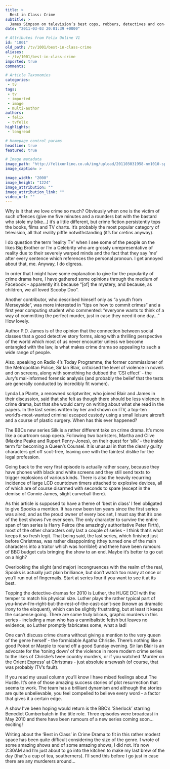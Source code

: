 ```yaml
---
title: >
  Best in Class: Crime
subtitle: >
  James Simpson on television’s best cops, robbers, detectives and con-men
date: "2011-03-03 20:01:39 +0000"

# Attributes from Felix Online V1
id: "1001"
old_path: /tv/1001/best-in-class-crime
aliases:
 - /tv/1001/best-in-class-crime
imported: true
comments:

# Article Taxonomies
categories:
 - tv
tags:
 - tv
 - imported
 - image
 - multi-author
authors:
 - felix
 - tvfelix
highlights:
 - longread

# Homepage control params
headline: true
featured: true

# Image metadata
image_path: "http://felixonline.co.uk/img/upload/201103031958-nm1010-spookssp.jpg"
image_caption: >

image_width: "2000"
image_height: "1224"
image_attribution: ""
image_attribution_link: ""
video_url: ""
---
```


Why is it that we love crime so much? Obviously when one is the victim of such offences (give me five minutes and a rounders bat with the bastard who stole my bike...) it’s a little different, but crime fiction persistently tops the books, films and TV charts. It’s probably the most popular category of television, all that reality piffle notwithstanding (it’s for cretins anyway).

I do question the term ‘reality TV’ when I see some of the people on the likes Big Brother or I’m a Celebrity who are grossly unrepresentative of reality due to their severely warped minds and the fact that they say ‘me’ after every sentence which references the personal pronoun. I get annoyed about that, me. Anyway, I do digress.

In order that I might have some explanation to give for the popularity of crime drama here, I have gathered some opinions through the medium of Facebook - apparently it’s because “[of] the mystery, and because, as children, we all loved Scooby Doo”.

Another contributor, who described himself only as “a youth from Merseyside”, was more interested in “tips on how to commit crimes” and a first year computing student who commented: “everyone wants to think of a way of committing the perfect murder, just in case they need it one day...” How lovely.

Author P.D. James is of the opinion that the connection between social classes that a good detective story forms, along with a thrilling perspective of the world which most of us never encounter unless we become entangled with the law, is what makes crime drama so appealing to such a wide range of people.

Also, speaking on Radio 4’s Today Programme, the former commissioner of the Metropolitan Police, Sir Ian Blair, criticised the level of violence in novels and on screens, along with something he dubbed the ‘CSI effect’ - the Jury’s mal-informed forensic analysis (and probably the belief that the tests are generally conducted by incredibly fit women).

Lynda La Plante, a renowned scriptwriter, who joined Blair and James in their discussion, said that she felt as though there should be less violence in crime drama, but that she would carry on writing about what she read in the papers. In the last series written by her and shown on ITV, a top-ten world’s-most-wanted criminal escaped custody using a small leisure aircraft and a course of plastic surgery. When has this ever happened?

The BBCs new series Silk is a rather different take on crime drama. It’s more like a courtroom soap opera. Following two barristers, Martha and Clive (Maxine Peake and Rupert Penry-Jones), on their quest for ‘silk’ - the inside term for becoming a Queen’s Counsel. It is unusual in that the clearly guilty characters get off scot-free, leaving one with the faintest dislike for the legal profession.

Going back to the very first episode is actually rather scary, because they have phones with black and white screens and they still send texts to trigger explosions of various kinds. There is also the heavily recurring incidence of large LCD countdown timers attached to explosive devices, all of which are of course disarmed with seconds to spare (except in the demise of Connie James, slight curveball there).

As this article is supposed to have a theme of ‘best in class’ I feel obligated to give Spooks a mention. It has now been ten years since the first series was aired, and as the proud owner of every box set, I must say that it’s one of the best shows I’ve ever seen. The only character to survive the entire span of ten series is Harry Peirce (the amazingly authoritative Peter Firth), most of the other characters only last a couple of series - I think that’s what keeps it so fresh legit. That being said, the last series, which finished just before Christmas, was rather disappointing (they turned one of the main characters into a traitor which was horrible!) and there have been rumours of BBC budget cuts bringing the show to an end. Maybe it’s better to go out on a high?

Overlooking the slight (and major) incongruences with the realm of the real, Spooks is actually just plain brilliance, but don’t watch too many at once or you’ll run out of fingernails. Start at series four if you want to see it at its best.

Topping the detective-dramas for 2010 is Luther, the HUGE DCI with the temper to match his physical size. Luther plays the rather typical part of you-know-I’m-right-but-the-rest-of-the-cast-can’t-see (known as dramatic irony to the eloquent), which can be slightly frustrating, but at least it keeps the suspense going. There are some truly bilious, graphic murders in this series - including a man who has a cannibalistic fetish but leaves no evidence, so Luther promptly fabricates some, what a lad!

One can’t discuss crime drama without giving a mention to the very queen of the genre herself - the formidable Agatha Christie. There’s nothing like a good Poirot or Marple to round off a good Sunday evening. Sir Ian Blair is an advocate for the ‘toning down’ of the violence in more modern crime series to the likes of Christie’s twee country murders, or if you watched ‘Murder on the Orient Express’ at Christmas - just absolute arsewash (of course, that was probably ITV’s fault).

If you read my usual column you’ll know I have mixed feelings about The Hustle. It’s one of those amazing success stories of plot resurrection that seems to work. The team has a brilliant dynamism and although the stories are quite unbelievable, you feel compelled to believe every word - a factor that gives it a certain edge.

A show I’ve been hoping would return is the BBC’s ‘Sherlock’ starring Benedict Cumberbatch in the title role. Three episodes were broadcast in May 2010 and there have been rumours of a new series coming soon... exciting!

Writing about the ‘Best in Class’ in Crime Drama to fit in this rather modest space has been quite difficult considering the size of the genre. I wrote of some amazing shows and of some amazing shows, I did not. It’s now 2:30AM and I’m just about to go into the kitchen to make my last brew of the day (that’s a cup of tea, southerners). I’ll send this before I go just in case there are any murderers around...
